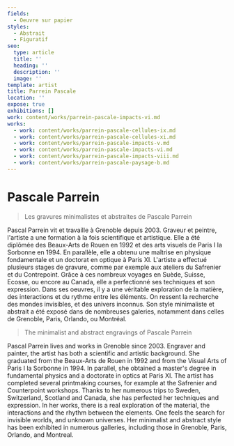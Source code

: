```yaml
---
fields:
  - Oeuvre sur papier
styles:
  - Abstrait
  - Figuratif
seo:
  type: article
  title: ''
  heading: ''
  description: ''
  image: ''
template: artist
title: Parrein Pascale
location: ''
expose: true
exhibitions: []
work: content/works/parrein-pascale-impacts-vi.md
works:
  - work: content/works/parrein-pascale-cellules-ix.md
  - work: content/works/parrein-pascale-cellules-xi.md
  - work: content/works/parrein-pascale-impacts-v.md
  - work: content/works/parrein-pascale-impacts-vi.md
  - work: content/works/parrein-pascale-impacts-viii.md
  - work: content/works/parrein-pascale-paysage-b.md
---
```

# Pascale Parrein

> Les gravures minimalistes et abstraites de Pascale Parrein

Pascal Parrein vit et travaille à Grenoble depuis 2003. Graveur et peintre, l'artiste a une formation à la fois scientifique et artistique. Elle a été diplômée des Beaux-Arts de Rouen en 1992 et des arts visuels de Paris I la Sorbonne en 1994. En parallèle, elle a obtenu une maîtrise en physique fondamentale et un doctorat en optique à Paris XI. L'artiste a effectué plusieurs stages de gravure, comme par exemple aux ateliers du Safrenier et du Contrepoint. Grâce à ces nombreux voyages en Suède, Suisse, Ecosse, ou encore au Canada, elle a perfectionné ses techniques et son expression. Dans ses oeuvres, il y a une véritable exploration de la matière, des interactions et du rythme entre les éléments. On ressent la recherche des mondes invisibles, et des univers inconnus. Son style minimaliste et abstrait a été exposé dans de nombreuses galeries, notamment dans celles de Grenoble, Paris, Orlando, ou Montréal.

> The minimalist and abstract engravings of Pascale Parrein

Pascal Parrein lives and works in Grenoble since 2003. Engraver and painter, the artist has both a scientific and artistic background. She graduated from the Beaux-Arts de Rouen in 1992 and from the Visual Arts of Paris I la Sorbonne in 1994. In parallel, she obtained a master's degree in fundamental physics and a doctorate in optics at Paris XI. The artist has completed several printmaking courses, for example at the Safrenier and Counterpoint workshops. Thanks to her numerous trips to Sweden, Switzerland, Scotland and Canada, she has perfected her techniques and expression. In her works, there is a real exploration of the material, the interactions and the rhythm between the elements. One feels the search for invisible worlds, and unknown universes. Her minimalist and abstract style has been exhibited in numerous galleries, including those in Grenoble, Paris, Orlando, and Montreal.
